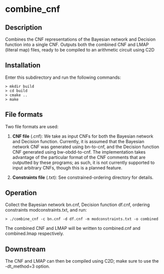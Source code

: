 # combine_cnf

## Description
Combines the CNF representations of the Bayesian network and Decision function into a single CNF. Outputs 
both the combined CNF and LMAP (literal map) files, ready to be compiled to an arithmetic circuit using C2D

## Installation

Enter this subdirectory and run the following commands:

    > mkdir build
    > cd build
    > cmake ..
    > make

## File formats

Two file formats are used:

1. **CNF file** (.cnf): We take as input CNFs for both the Bayesian network and Decision function. Currently,
it is assumed that the Bayesian network CNF was generated using bn-to-cnf, and the Decision function CNF generated using bw-obdd-to-cnf. 
   The implementation takes advantage of the particular format of the CNF comments that are outputted by these programs;
   as such, it is not currently supported to input arbitrary CNFs, though this is a planned feature.
   
   
2. **Constraints file** (.txt): See constrained-ordering directory for details.

## Operation

Collect the Bayesian network bn.cnf, Decision function df.cnf, ordering constraints modconstraints.txt, and
run:

    > ./combine_cnf -c bn.cnf -d df.cnf -m modconstraints.txt -o combined

The combined CNF and LMAP will be written to combined.cnf and combined.lmap respectively.

## Downstream

The CNF and LMAP can then be compiled using C2D; make sure to use the -dt_method=3 option.